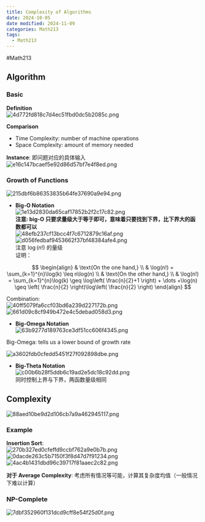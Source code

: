 ```yaml
---
title: Complexity of Algorithms
date: 2024-10-05
date modified: 2024-11-09
categories: Math213
tags:
  - Math213
---
```

#Math213 

## Algorithm

### Basic 

**Definition**  
![4d772fd818c7d4ec51fbd0dc5b2085c.png](https://s2.loli.net/2024/10/11/HioTRVGNjKrpF8I.png)

**Comparison**
- Time Complexity: number of machine operations
- Space Complexity: amount of memory needed

**Instance**: 即问题对应的具体输入  
![e16c147bcaef5e92d86d57bf7e4f8ed.png](https://s2.loli.net/2024/10/11/SZzEtuLm5QGNTYd.png)

### Growth of Functions

![215dbf6b86353835b64fe37690a9e94.png](https://s2.loli.net/2024/10/11/DbyaErjCdi3ZmcK.png)
- **Big-O Notation**  
![1e13d2830da65caf17852b2f2c17c82.png](https://s2.loli.net/2024/10/11/uAVlM6YUap2JnO3.png)  
**注意: big-O 只要求量级大于等于即可，意味着只要找到下界，比下界大的函数都可以**  
![48efb237cf13bcc4f7c6712879c16af.png](https://s2.loli.net/2024/10/11/p2L9Ekw6amC18TP.png)  
![d056fedbaf9453662f37bf48384afe4.png](https://s2.loli.net/2024/10/11/8T6ZBCHq1YReWJD.png)  
注意 $\log(n!)$ 的量级  
证明：

$$
\begin{align}
& \text{On the one hand,}  \\
& \log(n!) = \sum_{k=1}^{n}\log(k) \leq n\log(n)  \\
& \text{On the other hand,} \\
& \log(n!) = \sum_{k=1}^{n}\log(k) \geq \log\left( \frac{n}{2}+1 \right) + \dots +\log(n) \geq \left( \frac{n}{2} \right)\log\left( \frac{n}{2} \right)
\end{align}
$$

 Combination:  
 ![40ff5079fa6ccf03bd6a239d227172b.png](https://s2.loli.net/2024/10/11/45vBzO8psKSUTNl.png)  
![661d09c8cf949b472e4c5debad058d3.png](https://s2.loli.net/2024/10/11/OTa5m7eLUXwGqSp.png)


- **Big-Omega Notation**  
![63b9277d189763ce3df51cc606f4345.png](https://s2.loli.net/2024/10/11/N29eWI5J6o4SiFj.png)

Big-Omega: tells us a lower bound of growth rate

![a3602fdb0cfedd5451f27f092898dbe.png](https://s2.loli.net/2024/10/11/YAG83nKot2RN7hU.png)

- **Big-Theta Notation**  
![c00b6b28f5ddb6c19ad2e5dc18c92dd.png](https://s2.loli.net/2024/10/11/9YGXphDHfvUtSJw.png)  
同时控制上界与下界，两函数量级相同

## Complexity

![88aed10be9d2d106cb7a9a462945117.png](https://s2.loli.net/2024/10/11/yUhqbH56JojklGE.png)

### Example

**Insertion Sort**:  
![270b327ed0cfeffd9ccbf762a9e0b7b.png](https://s2.loli.net/2024/10/16/K4vjntiIfEalZXJ.png)  
![0dacde263c5b7150f3f8d47d7f91234.png](https://s2.loli.net/2024/10/16/WQn3BOs4iDk6p7r.png)  
![4ac4b1431dbd96c39717f81aaec2c82.png](https://s2.loli.net/2024/10/16/rJHtPAMVXsYN12K.png)

**对于 Average Complexity**: 考虑所有情况等可能，计算其复杂度均值（一般情况下难以计算）

### NP-Complete

![7dbf352960f131dcd9cff8e54f25d0f.png](https://s2.loli.net/2024/10/16/N3c8PItMovLyJig.png)
